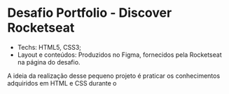 # Desafio Portfolio - Discover Rocketseat

- Techs: HTML5, CSS3;
- Layout e conteúdos: Produzidos no Figma, fornecidos pela Rocketseat na página do desafio.

A ideia da realização desse pequeno projeto é praticar os conhecimentos adquiridos em HTML e CSS durante o 
